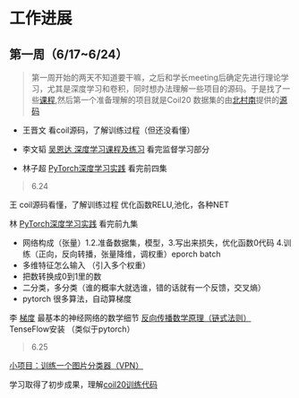 # 工作进展
## 第一周（6/17~6/24）
> 第一周开始的两天不知道要干嘛，之后和学长meeting后确定先进行理论学习，尤其是深度学习和卷积，同时想办法理解一些项目的源码。于是找了一些[课程](knowledge/deep_learning.md),然后第一个准备理解的项目就是Coil20 数据集的由[北村南](https://blog.csdn.net/ccaoshangfei/article/details/128185277?ops_request_misc=&request_id=&biz_id=102&utm_term=coil20%E6%95%B0%E6%8D%AE%E9%9B%86&utm_medium=distribute.pc_search_result.none-task-blog-2~all~sobaiduweb~default-3-128185277.nonecase&spm=1018.2226.3001.4187)提供的[源码](https://github.com/BeiCunNan/Image_Classfiation_Coil20)  

- 王晋文 看coil源码，了解训练过程（但还没看懂）

- 李文韬 [吴恩达 深度学习课程及练习](https://github.com/Wentao677/2022-Machine-Learning-Specialization) 看完监督学习部分

- 林子超 [PyTorch深度学习实践](https://www.bilibili.com/video/BV1Y7411d7Ys/?spm_id_from=333.337.search-card.all.click&vd_source=e2b96538b3c2da2818bba0c80e8491e2)   看完前四集

>6.24

王 coil源码看懂，了解训练过程 优化函数RELU,池化，各种NET

林 [PyTorch深度学习实践](https://www.bilibili.com/video/BV1Y7411d7Ys/?spm_id_from=333.337.search-card.all.click&vd_source=e2b96538b3c2da2818bba0c80e8491e2)   看完前九集
- 网络构成（张量）1.2.准备数据集，模型，3.写出来损失，优化函数0代码 4.训练（正向，反向转播，张量降维，调权重）eporch batch
- 多维特征怎么输入 （引入多个权重）
- 把数转换成0到1里的数
- 二分类，多分类（谁的概率大就选谁，错的话就有一个反馈，交叉熵）
- pytorch 很多算法，自动算梯度

李 
[梯度](https://www.bilibili.com/video/BV1sW411775X/?spm_id_from=333.337.search-card.all.click&vd_source=ca432610751bd2ecb826c8e3dd00f791) 最基本的神经网络的数学细节 [反向传播数学原理（链式法则）](https://www.bilibili.com/video/BV16x411V7Qg/?p=2&spm_id_from=333.880.my_history.page.click&vd_source=ca432610751bd2ecb826c8e3dd00f791)
TenseFlow安装 （类似于pytorch）

> 6.25

[小项目：训练一个图片分类器（VPN）](https://pytorch.org/tutorials/beginner/blitz/cifar10_tutorial.html)

学习取得了初步成果，理解[coil20训练代码](https://github.com/BeiCunNan/Image_Classfiation_Coil20)